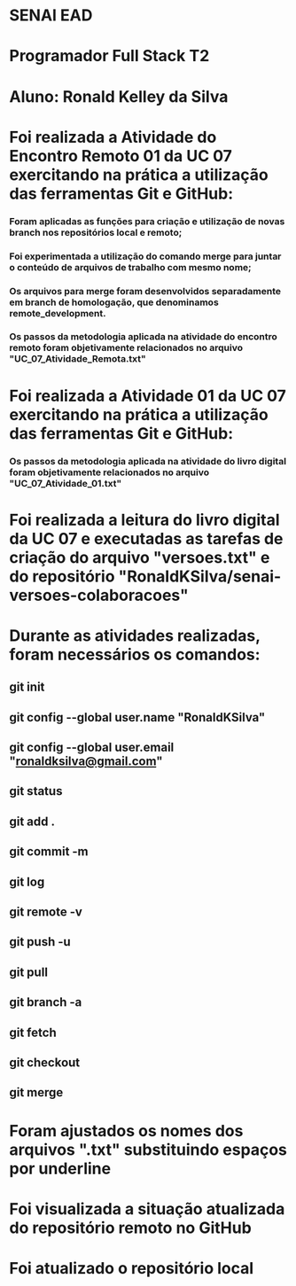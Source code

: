 # SENAI EAD
# Programador Full Stack T2
# Aluno: Ronald Kelley da Silva
# Foi realizada a Atividade do Encontro Remoto 01 da UC 07 exercitando na prática a utilização das ferramentas Git e GitHub:
### Foram aplicadas as funções para criação e utilização de novas branch nos repositórios local e remoto;
### Foi experimentada a utilização do comando merge para juntar o conteúdo de arquivos de trabalho com mesmo nome;
### Os arquivos para merge foram desenvolvidos separadamente em branch de homologação, que denominamos remote_development.
### Os passos da metodologia aplicada na atividade do encontro remoto foram objetivamente relacionados no arquivo "UC_07_Atividade_Remota.txt"
# Foi realizada a Atividade 01 da UC 07 exercitando na prática a utilização das ferramentas Git e GitHub:
### Os passos da metodologia aplicada na atividade do livro digital foram objetivamente relacionados no arquivo "UC_07_Atividade_01.txt"
# Foi realizada a leitura do livro digital da UC 07 e executadas as tarefas de criação do arquivo "versoes.txt" e do repositório "RonaldKSilva/senai-versoes-colaboracoes"
# Durante as atividades realizadas, foram necessários os comandos: 
## git init
## git config --global user.name "RonaldKSilva"
## git config --global user.email "ronaldksilva@gmail.com"
## git status
## git add .
## git commit -m
## git log
## git remote -v
## git push -u
## git pull
## git branch -a
## git fetch
## git checkout
## git merge
# Foram ajustados os nomes dos arquivos ".txt" substituindo espaços por underline
# Foi visualizada a situação atualizada do repositório remoto no GitHub
# Foi atualizado o repositório local
